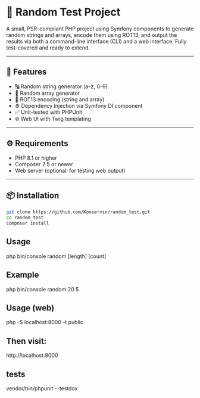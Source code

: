 # 🧪 Random Test Project

A small, PSR-compliant PHP project using Symfony components to generate random strings and arrays, encode them using ROT13, and output the results via both a command-line interface (CLI) and a web interface. Fully test-covered and ready to extend.

---

## 🚀 Features

- 🔠 Random string generator (a–z, 0–9)
- 🧮 Random array generator
- 🔁 ROT13 encoding (string and array)
- ⚙️ Dependency Injection via Symfony DI component
- ✅ Unit-tested with PHPUnit
- 🌐 Web UI with Twig templating

---

## ⚙️ Requirements

- PHP 8.1 or higher
- Composer 2.5 or newer
- Web server (optional: for testing web output)

---

## 📦 Installation

```bash
git clone https://github.com/Konservin/random_test.git
cd random_test
composer install
```

## Usage
php bin/console random [length] [count]
## Example
php bin/console random 20 5

## Usage (web)
php -S localhost:8000 -t public
## Then visit:
http://localhost:8000

## tests
vendor/bin/phpunit --testdox

